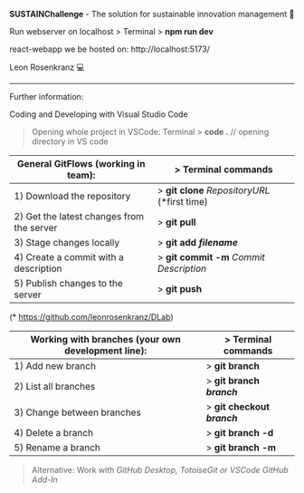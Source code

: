 **SUSTAINChallenge**  - The solution for sustainable innovation management 🌳

Run webserver on localhost > Terminal > **npm run dev**

react-webapp we be hosted on: http://localhost:5173/

Leon Rosenkranz :computer:

---

Further information:

Coding and Developing with Visual Studio Code

> Opening whole project in VSCode: Terminal > **code .** // opening directory in VS code

|General GitFlows (working in team): |> Terminal commands |
|-|-|
|1) Download the repository                 | > **git clone** _RepositoryURL_ (*first time)|
|2) Get the latest changes from the server  | > **git pull**|
|3) Stage changes locally                   | > **git add _filename_**|
|4) Create a commit with a description      | > **git commit -m** _Commit Description_|
|5) Publish changes to the server           | > **git push**|

  (* https://github.com/leonrosenkranz/DLab)

|Working with branches (your own development line): |> Terminal commands |
|-|-|
|1) Add new branch                           | > **git branch**|
|2) List all branches                        | > **git branch _branch_**|
|3) Change between branches                  | > **git checkout _branch_**|
|4) Delete a branch                          | > **git branch -d**|
|5) Rename a branch                          | > **git branch -m _<branch>_**|
 
> Alternative: Work with _GitHub Desktop, TotoiseGit or VSCode GitHub Add-In_
